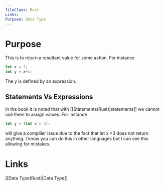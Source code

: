 ```yaml
---
fileClass: Rust
Links: 
Purpose: Data Type
---
```

# Purpose
This is to return a resultant value for some action. For instance

```Rust 
let x = 3;
let y = x+1;
```
The y is defined by an expression.

## Statements Vs Expressions

In the book it is noted that with [[Statements(Rust)|statements]] we cannot use them to assign values. For instance

```Rust 
let y = (let x = 3);
```
will give a compliler issue due to the fact that let x =3 does not return anything. I know you can do this in other languages but I can see this allowing for mistakes.

# Links

[[Data Type(Rust)|Data Type]]

